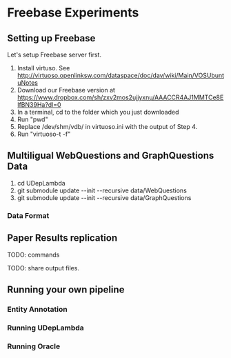 # Freebase Experiments

## Setting up Freebase

Let's setup Freebase server first.

1. Install virtuso. See http://virtuoso.openlinksw.com/dataspace/doc/dav/wiki/Main/VOSUbuntuNotes
2. Download our Freebase version at https://www.dropbox.com/sh/zxv2mos2ujjyxnu/AAACCR4AJ1MMTCe8ElfBN39Ha?dl=0
3. In a terminal, cd to the folder which you just downloaded
4. Run "pwd"
5. Replace /dev/shm/vdb/ in virtuoso.ini with the output of Step 4.
6. Run "virtuoso-t -f"

## Multiligual WebQuestions and GraphQuestions Data

1. cd UDepLambda
2. git submodule update --init --recursive data/WebQuestions
3. git submodule update --init --recursive data/GraphQuestions

### Data Format

## Paper Results replication

TODO: commands

TODO: share output files.

## Running your own pipeline

### Entity Annotation

### Running UDepLambda

### Running Oracle
